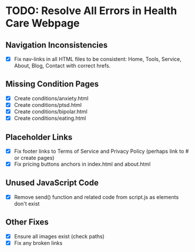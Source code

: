 # TODO: Resolve All Errors in Health Care Webpage

## Navigation Inconsistencies
- [x] Fix nav-links in all HTML files to be consistent: Home, Tools, Service, About, Blog, Contact with correct hrefs.

## Missing Condition Pages
- [x] Create conditions/anxiety.html
- [x] Create conditions/ptsd.html
- [x] Create conditions/bipolar.html
- [x] Create conditions/eating.html

## Placeholder Links
- [x] Fix footer links to Terms of Service and Privacy Policy (perhaps link to # or create pages)
- [x] Fix pricing buttons anchors in index.html and about.html

## Unused JavaScript Code
- [x] Remove send() function and related code from script.js as elements don't exist

## Other Fixes
- [x] Ensure all images exist (check paths)
- [x] Fix any broken links
